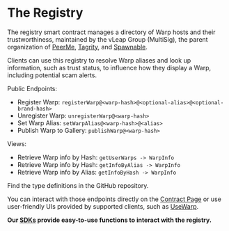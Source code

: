 # The Registry

The registry smart contract manages a directory of Warp hosts and their trustworthiness, maintained by the vLeap Group (MultiSig), the parent organization of [PeerMe](https://peerme.io), [Tagrity](https://tagrity.io), and [Spawnable](https://spawnable.io).

Clients can use this registry to resolve Warp aliases and look up information, such as trust status, to influence how they display a Warp, including potential scam alerts.

Public Endpoints:

- Register Warp: `registerWarp@<warp-hash>@<optional-alias>@<optional-brand-hash>`
- Unregister Warp: `unregisterWarp@<warp-hash>`
- Set Warp Alias: `setWarpAlias@<warp-hash>@<alias>`
- Publish Warp to Gallery: `publishWarp@<warp-hash>`

Views:

- Retrieve Warp info by Hash: `getUserWarps -> WarpInfo`
- Retrieve Warp info by Hash: `getInfoByAlias -> WarpInfo`
- Retrieve Warp info by Alias: `getInfoByHash -> WarpInfo`

Find the type definitions in the GitHub repository.

You can interact with those endpoints directly on the [Contract Page](https://spawnable.io/contracts/warp-registry) or use user-friendly UIs provided by supported clients, such as [UseWarp](https://usewarp.to/create).

**Our [SDKs](./sdks.md) provide easy-to-use functions to interact with the registry.**
